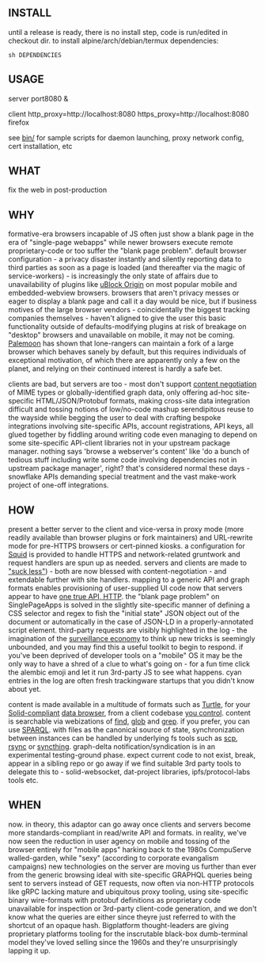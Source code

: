 ## INSTALL

until a release is ready, there is no install step, code is run/edited in checkout dir. to install alpine/arch/debian/termux dependencies:

    sh DEPENDENCIES

## USAGE

server
    port8080 &

client
    http_proxy=http://localhost:8080 https_proxy=http://localhost:8080 firefox

see [bin/](bin/) for sample scripts for daemon launching, proxy network config, cert installation, etc

## WHAT

fix the web in post-production

## WHY

formative-era browsers incapable of JS often just show a blank page in the era of "single-page webapps" while newer browsers execute remote proprietary-code or too suffer the "blank page problem". default browser configuration - a privacy disaster instantly and silently reporting data to third parties as soon as a page is loaded (and thereafter via the magic of service-workers) - is increasingly the only state of affairs due to unavailability of plugins like [uBlock Origin](https://github.com/gorhill/uBlock) on most popular mobile and embedded-webview browsers. browsers that aren't privacy messes or eager to display a blank page and call it a day would be nice, but if business motives of the large browser vendors - coincidentally the biggest tracking companies themselves - haven't aligned to give the user this basic functionality outside of defaults-modifying plugins at risk of breakage on "desktop" browsers and unavailable on mobile, it may not be coming. [Palemoon](https://forum.palemoon.org/) has shown that lone-rangers can maintain a fork of a large browser which behaves sanely by default, but this requires individuals of exceptional motivation, of which there are apparently only a few on the planet, and relying on their continued interest is hardly a safe bet.

clients are bad, but servers are too - most don't support [content negotiation](https://www.w3.org/DesignIssues/Conneg) of MIME types or globally-identified graph data, only offering ad-hoc site-specific HTML/JSON/Protobuf formats, making cross-site data integration difficult and tossing notions of low/no-code mashup serendipitous reuse to the wayside while begging the user to deal with crafting bespoke integrations involving site-specific APIs, account registrations, API keys, all glued together by fiddling around writing code even managing to depend on some site-specific API-client libraries not in your upstream package manager. nothing says 'browse a webserver's content' like 'do a bunch of tedious stuff including write some code involving dependencies not in upstream package manager', right? that's considered normal these days  - snowflake APIs demanding special treatment and the vast make-work project of one-off integrations.

## HOW

present a better server to the client and vice-versa in proxy mode (more readily available than browser plugins or fork maintainers) and URL-rewrite mode for pre-HTTPS browsers or cert-pinned kiosks. a configuration for [Squid](http://www.squid-cache.org/) is provided to handle HTTPS and network-related gruntwork and request handlers are spun up as needed. servers and clients are made to ["suck less"](http://suckless.org/philosophy/)) - both are now blessed with content-negotiation - and extendable further with site handlers. mapping to a generic API and graph formats enables provisioning of user-supplied UI code now that servers appear to have [one true API, HTTP](https://ruben.verborgh.org/blog/2013/11/29/the-lie-of-the-api/). the "blank page problem" on SinglePageApps is solved in the slightly site-specific manner of defining a CSS selector and regex to fish the "initial state" JSON object out of the document or automatically in the case of JSON-LD in a properly-annotated script element. third-party requests are visibly highlighted in the log - the imagination of the [surveillance economy](https://news.harvard.edu/gazette/story/2019/03/harvard-professor-says-surveillance-capitalism-is-undermining-democracy/) to think up new tricks is seemingly unbounded, and you may find this a useful toolkit to begin to respond. if you've been deprived of developer tools on a "mobile" OS it may be the only way to have a shred of a clue to what's going on - for a fun time click the alembic emoji and let it run 3rd-party JS to see what happens. cyan entries in the log are often fresh trackingware startups that you didn't know about yet.

content is made available in a multitude of formats such as [Turtle](https://en.wikipedia.org/wiki/Turtle_(syntax)), for your [Solid-compliant](https://gitter.im/solid/specification) [data browser](https://github.com/solid/data-kitchen), from a client codebase [you control](https://www.gnu.org/philosophy/keep-control-of-your-computing.en.html#content). content is searchable via webizations of [find](https://www.gnu.org/software/findutils/manual/html_mono/find.html), [glob](https://en.wikipedia.org/wiki/Glob_(programming)) and [grep](https://www.gnu.org/software/grep/manual/grep.html). if you prefer, you can use [SPARQL](https://github.com/ruby-rdf/sparql). with files as the canonical source of state, synchronization between instances can be handled by underlying fs tools such as [scp](https://github.com/openssh/openssh-portable/blob/master/scp.c), [rsync](https://wiki.archlinux.org/index.php/Rsync) or [syncthing](https://syncthing.net/). graph-delta notification/syndication is in an experimental testing-ground phase. expect current code to not exist, break, appear in a sibling repo or go away if we find suitable 3rd party tools to delegate this to - solid-websocket, dat-project libraries, ipfs/protocol-labs tools etc. 

## WHEN

now. in theory, this adaptor can go away once clients and servers become more standards-compliant in read/write API and formats. in reality, we've now seen the reduction in user agency on mobile and tossing of the browser entirely for "mobile apps" harking back to the 1980s CompuServe walled-garden, while "sexy" (according to corporate evangalism campaigns) new technologies on the server are moving us further than ever from the generic browsing ideal with site-specific GRAPHQL queries being sent to servers instead of GET requests, now often via non-HTTP protocols like gRPC lacking mature and ubiquitous proxy tooling, using site-specific binary wire-formats with protobuf definitions as proprietary code unavailable for inspection or 3rd-party client-code generation, and we don't know what the queries are either since theyre just referred to with the shortcut of an opaque hash. Bigplatform thought-leaders are giving proprietary platforms tooling for the inscrutable black-box dumb-terminal model they've loved selling since the 1960s and they're unsurprisingly lapping it up.
